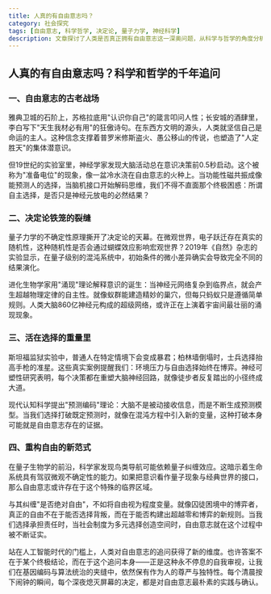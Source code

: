 ```yaml
---
title: 人真的有自由意志吗？
category: 社会探究
tags: [自由意志, 科学哲学, 决定论, 量子力学, 神经科学]
description: 文章探讨了人类是否真正拥有自由意志这一深奥问题，从科学与哲学的角度分析了决定论与自由意志之间的关系。通过讨论神经科学中的发现、量子力学的不确定性以及进化生物学中的“涌现”现象，文章提出自由意志可能存在于量子现象与经典世界的接口中，并且强调自由更多是一个程度变量，体现在人们承担责任和构建超越零和博弈的新规则的能力上。文章最后指出，正是这种不断自我审视的过程，赋予了人类尊严与独特性。
---
```

## 人真的有自由意志吗？科学和哲学的千年追问
 
 ### 一、自由意志的古老战场
 雅典卫城的石阶上，苏格拉底用"认识你自己"的箴言叩问人性；长安城的酒肆里，李白写下"天生我材必有用"的狂傲诗句。在东西方文明的源头，人类就坚信自己是命运的主人。这种信念支撑着普罗米修斯盗火、愚公移山的传说，也塑造了"人定胜天"的集体潜意识。
 
 但19世纪的实验室里，神经学家发现大脑活动总在意识决策前0.5秒启动。这个被称为"准备电位"的现象，像一盆冷水浇在自由意志的火种上。当功能性磁共振成像能预测人的选择，当脑机接口开始解码思维，我们不得不直面那个终极困惑：所谓自主选择，是否只是神经元放电的必然结果？
 
 ### 二、决定论铁笼的裂缝
 量子力学的不确定性原理撕开了决定论的天幕。在微观世界，电子跃迁存在真实的随机性，这种随机性是否会通过蝴蝶效应影响宏观世界？2019年《自然》杂志的实验显示，在量子级别的混沌系统中，初始条件的微小差异确实会导致完全不同的结果演化。
 
 进化生物学家用"涌现"理论解释意识的诞生：当神经元网络复杂到临界点，就会产生超越物理定律的自主性。就像蚁群能建造精妙的巢穴，但每只蚂蚁只是遵循简单规则。人类大脑860亿神经元构成的超级网络，或许正在上演着宇宙间最壮丽的涌现现象。
 
 ### 三、活在选择的重量里
 斯坦福监狱实验中，普通人在特定情境下会变成暴君；柏林墙倒塌时，士兵选择抬高手枪的准星。这些真实案例提醒我们：环境压力与自由选择始终在博弈。神经可塑性研究表明，每个决策都在重塑大脑神经回路，就像徒步者反复踏出的小径终成大道。
 
 现代认知科学提出"预测编码"理论：大脑不是被动接收信息，而是不断生成预测模型。当我们选择打破既定预测时，就像在混沌方程中引入新的变量，这种打破本身可能就是自由意志存在的证据。
 
 ### 四、重构自由的新范式
 在量子生物学的前沿，科学家发现鸟类导航可能依赖量子纠缠效应。这暗示着生命系统具有驾驭微观不确定性的能力。如果把意识看作量子现象与经典世界的接口，那么自由意志或许存在于这个特殊的临界区域。
 
 与其纠缠"是否绝对自由"，不如将自由视为程度变量。就像囚徒困境中的博弈者，真正的自由不在于能否选择背叛，而在于能否构建出超越零和博弈的新规则。当我们选择承担责任时，当社会制度为多元选择创造空间时，自由意志就在这个过程中被不断证实。
 
 站在人工智能时代的门槛上，人类对自由意志的追问获得了新的维度。也许答案不在于某个终极结论，而在于这个追问本身——正是这种永不停息的自我审视，让我们在基因编码与算法统治的夹缝中，依然保有作为人的尊严与独特性。每个清晨按下闹钟的瞬间，每个深夜熄灭屏幕的决定，都是对自由意志最朴素的实践与确认。